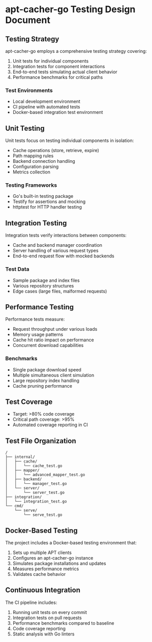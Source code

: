 <!-- file: docs/testing_design.md -->

# apt-cacher-go Testing Design Document

## Testing Strategy

apt-cacher-go employs a comprehensive testing strategy covering:

1. Unit tests for individual components
2. Integration tests for component interactions
3. End-to-end tests simulating actual client behavior
4. Performance benchmarks for critical paths

### Test Environments

- Local development environment
- CI pipeline with automated tests
- Docker-based integration test environment

## Unit Testing

Unit tests focus on testing individual components in isolation:

- Cache operations (store, retrieve, expire)
- Path mapping rules
- Backend connection handling
- Configuration parsing
- Metrics collection

### Testing Frameworks

- Go's built-in testing package
- Testify for assertions and mocking
- httptest for HTTP handler testing

## Integration Testing

Integration tests verify interactions between components:

- Cache and backend manager coordination
- Server handling of various request types
- End-to-end request flow with mocked backends

### Test Data

- Sample package and index files
- Various repository structures
- Edge cases (large files, malformed requests)

## Performance Testing

Performance tests measure:

- Request throughput under various loads
- Memory usage patterns
- Cache hit ratio impact on performance
- Concurrent download capabilities

### Benchmarks

- Single package download speed
- Multiple simultaneous client simulation
- Large repository index handling
- Cache pruning performance

## Test Coverage

- Target: >80% code coverage
- Critical path coverage: >95%
- Automated coverage reporting in CI

## Test File Organization

```
/
├── internal/
│   ├── cache/
│   │   └── cache_test.go
│   ├── mapper/
│   │   └── advanced_mapper_test.go
│   ├── backend/
│   │   └── manager_test.go
│   └── server/
│       └── server_test.go
├── integration/
│   └── integration_test.go
└── cmd/
    └── serve/
        └── serve_test.go
```

## Docker-Based Testing

The project includes a Docker-based testing environment that:

1. Sets up multiple APT clients
2. Configures an apt-cacher-go instance
3. Simulates package installations and updates
4. Measures performance metrics
5. Validates cache behavior

## Continuous Integration

The CI pipeline includes:

1. Running unit tests on every commit
2. Integration tests on pull requests
3. Performance benchmarks compared to baseline
4. Code coverage reporting
5. Static analysis with Go linters
